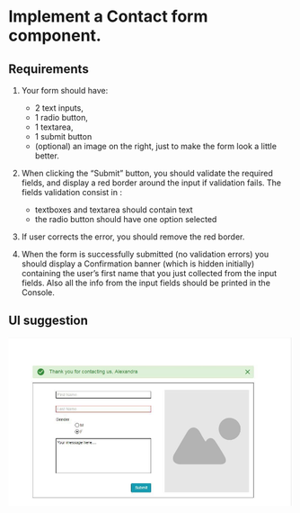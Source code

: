 # Implement a Contact form component. 

## Requirements
1. Your form should have: 
    - 2 text inputs, 
    - 1 radio button, 
    - 1 textarea, 
    - 1 submit button 
    - (optional) an image on the right, just to make the form look a little better.

2. When clicking the “Submit” button, you should validate the required fields, and display a red border around the input if validation fails. The fields validation consist in :
    - textboxes and textarea should contain text 
    - the radio button should have one option selected

3. If user corrects the error, you should remove the red border.

4. When the form is successfully submitted (no validation errors) you should display a Confirmation banner (which is hidden initially) containing the user’s first name that you just collected from the input fields. Also all the info from the input fields should be printed in the Console.

## UI suggestion
![UI suggestion](ui-suggestion.jpg)
